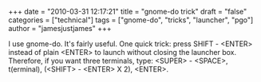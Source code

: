+++
date = "2010-03-31 12:17:21"
title = "gnome-do trick"
draft = "false"
categories = ["technical"]
tags = ["gnome-do", "tricks", "launcher", "pgo"]
author = "jamesjustjames"
+++

I use gnome-do. It's fairly useful. One quick trick: press SHIFT - &lt;ENTER&gt; instead of plain &lt;ENTER&gt; to launch without closing the launcher box. Therefore, if you want three terminals, type: &lt;SUPER&gt; - &lt;SPACE&gt;, t(erminal), (&lt;SHIFT&gt; - &lt;ENTER&gt; X 2), &lt;ENTER&gt;.

